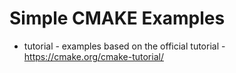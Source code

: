 # Simple CMAKE Examples 

* tutorial - examples based on the official tutorial - <https://cmake.org/cmake-tutorial/>